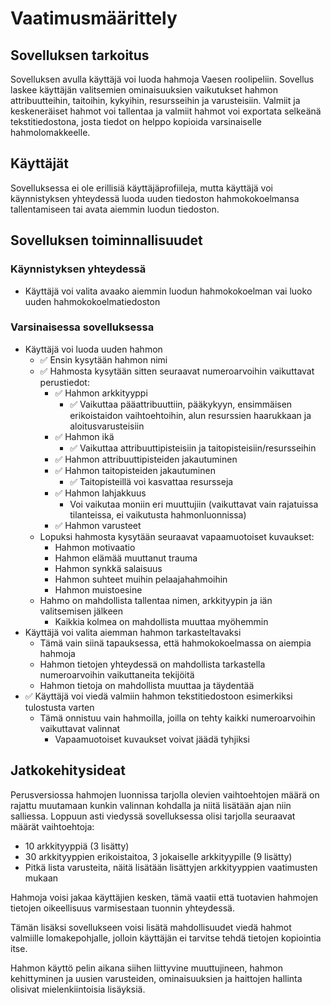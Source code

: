 # Vaatimusmäärittely

## Sovelluksen tarkoitus
Sovelluksen avulla käyttäjä voi luoda hahmoja Vaesen roolipeliin. Sovellus laskee käyttäjän valitsemien ominaisuuksien vaikutukset hahmon attribuutteihin, taitoihin, kykyihin, resursseihin ja varusteisiin. Valmiit ja keskeneräiset hahmot voi tallentaa ja valmiit hahmot voi exportata selkeänä tekstitiedostona, josta tiedot on helppo kopioida varsinaiselle hahmolomakkeelle.

## Käyttäjät
Sovelluksessa ei ole erillisiä käyttäjäprofiileja, mutta käyttäjä voi käynnistyksen yhteydessä luoda uuden tiedoston hahmokokoelmansa tallentamiseen tai avata aiemmin luodun tiedoston.

## Sovelluksen toiminnallisuudet

### Käynnistyksen yhteydessä
- Käyttäjä voi valita avaako aiemmin luodun hahmokokoelman vai luoko uuden hahmokokoelmatiedoston

### Varsinaisessa sovelluksessa
- Käyttäjä voi luoda uuden hahmon
    - ✅ Ensin kysytään hahmon nimi
    - ✅ Hahmosta kysytään sitten seuraavat numeroarvoihin vaikuttavat perustiedot:
        - ✅ Hahmon arkkityyppi
            - ✅ Vaikuttaa pääattribuuttiin, pääkykyyn, ensimmäisen erikoistaidon vaihtoehtoihin, alun resurssien haarukkaan ja aloitusvarusteisiin
        - ✅ Hahmon ikä
            - ✅ Vaikuttaa attribuuttipisteisiin ja taitopisteisiin/resursseihin
        - ✅ Hahmon attribuuttipisteiden jakautuminen
        - ✅ Hahmon taitopisteiden jakautuminen
            - ✅ Taitopisteillä voi kasvattaa resursseja 
        - ✅ Hahmon lahjakkuus
            - Voi vaikutaa moniin eri muuttujiin (vaikuttavat vain rajatuissa tilanteissa, ei vaikutusta hahmonluonnissa)
        - ✅ Hahmon varusteet
    - Lopuksi hahmosta kysytään seuraavat vapaamuotoiset kuvaukset:
        - Hahmon motivaatio
        - Hahmon elämää muuttanut trauma
        - Hahmon synkkä salaisuus
        - Hahmon suhteet muihin pelaajahahmoihin
        - Hahmon muistoesine
    - Hahmo on mahdollista tallentaa nimen, arkkityypin ja iän valitsemisen jälkeen
        - Kaikkia kolmea on mahdollista muuttaa myöhemmin
- Käyttäjä voi valita aiemman hahmon tarkasteltavaksi
    - Tämä vain siinä tapauksessa, että hahmokokoelmassa on aiempia hahmoja
    - Hahmon tietojen yhteydessä on mahdollista tarkastella numeroarvoihin vaikuttaneita tekijöitä
    - Hahmon tietoja on mahdollista muuttaa ja täydentää
- ✅ Käyttäjä voi viedä valmiin hahmon tekstitiedostoon esimerkiksi tulostusta varten
    - Tämä onnistuu vain hahmoilla, joilla on tehty kaikki numeroarvoihin vaikuttavat valinnat
        - Vapaamuotoiset kuvaukset voivat jäädä tyhjiksi

## Jatkokehitysideat

Perusversiossa hahmojen luonnissa tarjolla olevien vaihtoehtojen määrä on rajattu muutamaan kunkin valinnan kohdalla ja niitä lisätään ajan niin salliessa. Loppuun asti viedyssä sovelluksessa olisi tarjolla seuraavat määrät vaihtoehtoja:
- 10 arkkityyppiä (3 lisätty)
- 30 arkkityyppien erikoistaitoa, 3 jokaiselle arkkityypille (9 lisätty)
- Pitkä lista varusteita, näitä lisätään lisättyjen arkkityyppien vaatimusten mukaan

Hahmoja voisi jakaa käyttäjien kesken, tämä vaatii että tuotavien hahmojen tietojen oikeellisuus varmisestaan tuonnin yhteydessä.

Tämän lisäksi sovellukseen voisi lisätä mahdollisuudet viedä hahmot valmiille lomakepohjalle, jolloin käyttäjän ei tarvitse tehdä tietojen kopiointia itse.

Hahmon käyttö pelin aikana siihen liittyvine muuttujineen, hahmon kehittyminen ja uusien varusteiden, ominaisuuksien ja haittojen hallinta olisivat mielenkiintoisia lisäyksiä.